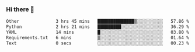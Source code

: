 ### Hi there 👋

<!--START_SECTION:waka-->

```txt
Other              3 hrs 45 mins   ██████████████▒░░░░░░░░░░   57.86 %
Python             2 hrs 21 mins   █████████░░░░░░░░░░░░░░░░   36.29 %
YAML               14 mins         █░░░░░░░░░░░░░░░░░░░░░░░░   03.80 %
Requirements.txt   6 mins          ▒░░░░░░░░░░░░░░░░░░░░░░░░   01.64 %
Text               0 secs          ░░░░░░░░░░░░░░░░░░░░░░░░░   00.23 %
```

<!--END_SECTION:waka-->

<!--
**Jonas-VanHaeken/Jonas-VanHaeken** is a ✨ _special_ ✨ repository because its `README.md` (this file) appears on your GitHub profile.

Here are some ideas to get you started:

- 🔭 I’m currently working on ...
- 🌱 I’m currently learning ...
- 👯 I’m looking to collaborate on ...
- 🤔 I’m looking for help with ...
- 💬 Ask me about ...
- 📫 How to reach me: ...
- 😄 Pronouns: ...
- ⚡ Fun fact: ...
-->
